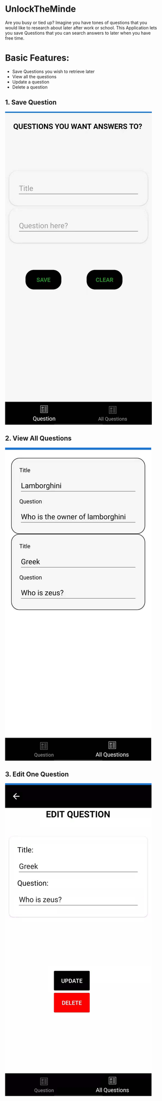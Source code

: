 # UnlockTheMinde


Are you busy or tied up?
Imagine you have tones of questions that you would like to research about later after work or school.
This Application lets you save Questions that you can search answers to later when you have free time.

# Basic Features:
- Save Questions you wish to retrieve later
- View all the questions
- Update a question
- Delete a question

## 1. Save Question
![Screeshots](/Screeshots/AddQuestion.jpg)

## 2. View All Questions
![Screeshots](/Screeshots/QuestionList.jpg)

## 3. Edit One Question
![Screeshots](/Screeshots/EditQuestion.jpg)

